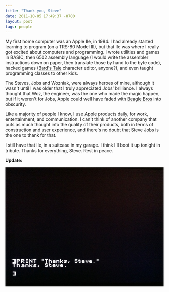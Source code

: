 ```yaml
---
title: "Thank you, Steve"
date: 2011-10-05 17:49:37 -0700
layout: post
tags: people
---
```

My first home computer was an Apple IIe, in 1984. I had already started learning to program (on a TRS-80 Model III), but that IIe was where I really got excited about computers and programming. I wrote utilities and games in BASIC, then 6502 assembly language (I would write the assembler instructions down on paper, then translate those by hand to the byte code), hacked games (<a href="http://en.wikipedia.org/wiki/The_Bard's_Tale_(1985_video_game)">Bard's Tale</a> character editor, anyone?), and even taught programming classes to other kids.

The Steves, Jobs and Wozniak, were always heroes of mine, although it wasn't until I was older that I truly appreciated Jobs' brilliance. I always thought that Woz, the engineer, was the one who made the magic happen, but if it weren't for Jobs, Apple could well have faded with [Beagle Bros](http://en.wikipedia.org/wiki/Beagle_Bros) into obscurity.

Like a majority of people I know, I use Apple products daily, for work, entertainment, and communication. I can't think of another company that puts as much thought into the quality of their products, both in terms of construction and user experience, and there's no doubt that Steve Jobs is the one to thank for that.

I still have that IIe, in a suitcase in my garage. I think I'll boot it up tonight in tribute. Thanks for everything, Steve. Rest in peace.

**Update:**

![IIe Thanks](/public/images/thanks-iie.jpg)
